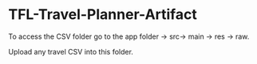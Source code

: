 # TFL-Travel-Planner-Artifact

To access the CSV folder go to the app folder -> src-> main -> res -> raw.

Upload any travel CSV into this folder.
